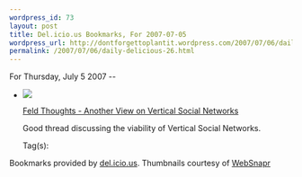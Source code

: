 ```yaml
--- 
wordpress_id: 73
layout: post
title: Del.icio.us Bookmarks, For 2007-07-05
wordpress_url: http://dontforgettoplantit.wordpress.com/2007/07/06/daily-delicious-26/
permalink: /2007/07/06/daily-delicious-26.html
---
```

<p class="daily-delicious-header">For Thursday, July 5 2007 --</p>
<ul class="daily-delicious">
    <li><img src="http://images.websnapr.com/?url=http://www.feld.com/blog/archives/2007/07/another_view_on_1.html"> <p><a href="http://www.feld.com/blog/archives/2007/07/another_view_on_1.html" title="http://www.feld.com/blog/archives/2007/07/another_view_on_1.html">Feld Thoughts - Another View on Vertical Social Networks</a></p>
<p>Good thread discussing the viability of Vertical Social Networks.</p><div class="daily-delicious-tags">Tag(s): </div></li></ul><p class="daily-delicious-footer">Bookmarks provided by <a href="http://del.icio.us/cyu">del.icio.us</a>.  Thumbnails courtesy of <a href="http://websnapr.com">WebSnapr</a>
